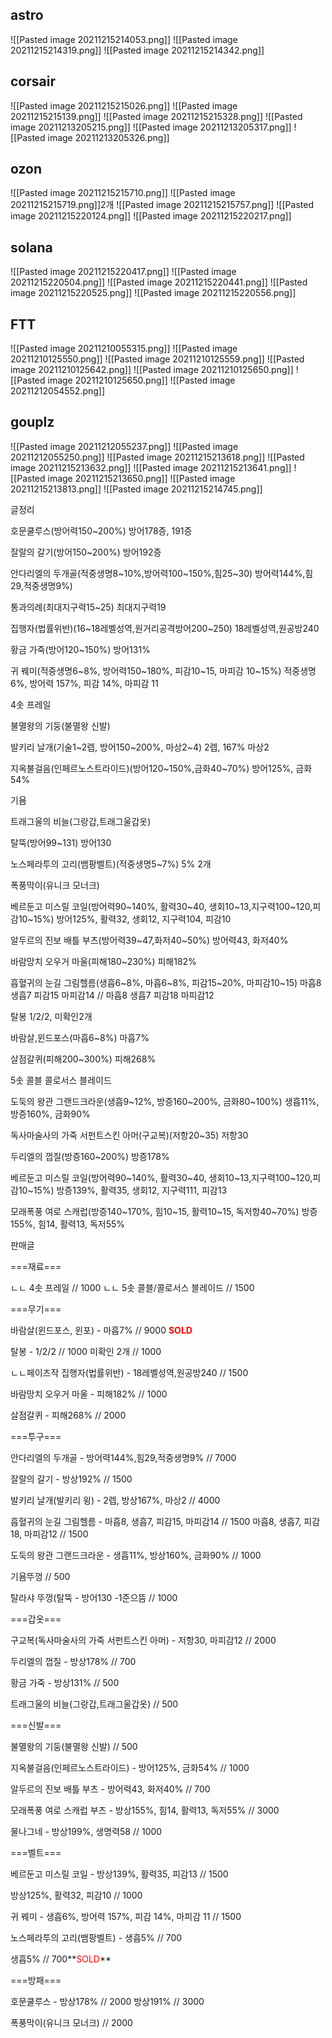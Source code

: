 astro
---

![[Pasted image 20211215214053.png]]
![[Pasted image 20211215214319.png]]
![[Pasted image 20211215214342.png]]


corsair
---

![[Pasted image 20211215215026.png]]
![[Pasted image 20211215215139.png]]
![[Pasted image 20211215215328.png]]
![[Pasted image 20211213205215.png]]
![[Pasted image 20211213205317.png]]
![[Pasted image 20211213205326.png]]

ozon
---

![[Pasted image 20211215215710.png]]
![[Pasted image 20211215215719.png]]2개
![[Pasted image 20211215215757.png]]
![[Pasted image 20211215220124.png]]
![[Pasted image 20211215220217.png]]

solana
---

![[Pasted image 20211215220417.png]]
![[Pasted image 20211215220504.png]]
![[Pasted image 20211215220441.png]]
![[Pasted image 20211215220525.png]]
![[Pasted image 20211215220556.png]]

FTT
---

![[Pasted image 20211210055315.png]]
![[Pasted image 20211210125550.png]]
![[Pasted image 20211210125559.png]]
![[Pasted image 20211210125642.png]]
![[Pasted image 20211210125650.png]]
![[Pasted image 20211210125650.png]]
![[Pasted image 20211212054552.png]]

gouplz
---

![[Pasted image 20211212055237.png]]
![[Pasted image 20211212055250.png]]
![[Pasted image 20211215213618.png]]
![[Pasted image 20211215213632.png]]
![[Pasted image 20211215213641.png]]
![[Pasted image 20211215213650.png]]
![[Pasted image 20211215213813.png]]
![[Pasted image 20211215214745.png]]

글정리

호문쿨루스(방어력150~200%) 방어178증, 191증

잘랄의 갈기(방어150~200%) 방어192증

안다리엘의 두개골(적중생명8~10%,방어력100~150%,힘25~30) 방어력144%,힘29,적중생명9%)

통과의례(최대지구력15~25) 최대지구력19



집행자(법률위반)(16~18레벨성역,원거리공격방어200~250) 18레벨성역,원공방240

황금 가죽(방어120~150%) 방어131%

귀 꿰미(적중생명6~8%, 방어력150~180%, 피감10~15, 마피감 10~15%) 적중생명6%, 방어력 157%, 피감 14%, 마피감 11

4솟 프레일

불멸왕의 기둥(불멸왕 신발)

발키리 날개(기술1~2렙, 방어150~200%, 마상2~4) 2렙, 167% 마상2

지옥불걸음(인페르노스트라이드)(방어120~150%,금화40~70%) 방어125%, 금화54%

기욤

트래그울의 비늘(그랑갑,트래그울갑옷)

탈뚝(방어99~131) 방어130

노스페라투의 고리(뱀팡벨트)(적중생명5~7%) 5% 2개

폭풍막이(유니크 모너크)

베르둔고 미스릴 코일(방어력90~140%, 활력30~40, 생회10~13,지구력100~120,피감10~15%) 방어125%, 활력32, 생회12, 지구력104, 피감10

알두르의 진보 배틀 부츠(방어력39~47,화저40~50%) 방어력43, 화저40%


바람망치 오우거 마울(피해180~230%) 피해182%

흡혈귀의 눈길 그림헬름(생흡6~8%, 마흡6~8%, 피감15~20%, 마피감10~15) 마흡8 생흡7 피감15 마피감14 // 마흡8 생흡7 피감18 마피감12

탈봉 1/2/2, 미확인2개

바람살,윈드포스(마흡6~8%) 마흡7%

살점갈퀴(피해200~300%) 피해268%

5솟 콜블 콜로서스 블레이드

도둑의 왕관 그랜드크라운(생흡9~12%, 방증160~200%, 금화80~100%) 생흡11%, 방증160%, 금화90%

독사마술사의 가죽 서펀트스킨 아머(구교복)(저항20~35) 저항30

두리엘의 껍질(방증160~200%) 방증178%

베르둔고 미스릴 코일(방어력90~140%, 활력30~40, 생회10~13,지구력100~120,피감10~15%) 방증139%, 활력35, 생회12, 지구력111, 피감13

모래폭풍 여로 스캐럽(방증140~170%, 힘10~15, 활력10~15, 독저항40~70%) 방증155%, 힘14, 활력13, 독저55%


판매글





===재료===

ㄴㄴ 4솟 프레일 // 1000
ㄴㄴ 5솟 콜블/콜로서스 블레이드 // 1500


===무기===

바람살(윈드포스, 윈포) - 마흡7% // 9000 **<span style="color:red">SOLD</span>**

탈봉 - 1/2/2 // 1000
           미확인 2개 // 1000

ㄴㄴ페이즈작 집행자(법률위반) - 18레벨성역,원공방240 // 1500

바람망치 오우거 마울 - 피해182% // 1000

살점갈퀴 - 피해268% // 2000


===투구===

안다리엘의 두개골 - 방어력144%,힘29,적중생명9% // 7000

잘랄의 갈기 - 방상192% // 1500

발키리 날개(발키리 윙) - 2렙, 방상167%, 마상2 // 4000

흡혈귀의 눈길 그림헬름 - 마흡8, 생흡7, 피감15, 마피감14 // 1500
                                          마흡8, 생흡7, 피감18, 마피감12 // 1500
										  
도둑의 왕관 그랜드크라운 - 생흡11%, 방상160%, 금화90% // 1000

기욤뚜껑 // 500

탈라샤 뚜껑(탈뚝 - 방어130 -1준으뜸 // 1000


===갑옷===

구교복(독사마술사의 가죽 서펀트스킨 아머) - 저항30, 마피감12 // 2000

두리엘의 껍질 - 방상178% // 700

황금 가죽 - 방상131% // 500

트래그울의 비늘(그랑갑,트래그울갑옷) // 500

===신발===

불멸왕의 기둥(불멸왕 신발) // 500

지옥불걸음(인페르노스트라이드) - 방어125%, 금화54% // 1000

알두르의 진보 배틀 부츠 - 방어력43, 화저40% // 700

모래폭풍 여로 스캐럽 부츠 - 방상155%, 힘14, 활력13, 독저55% // 3000

물나그네 - 방상199%, 생명력58 // 1000

===벨트===

베르둔고 미스릴 코일 - 방상139%, 활력35, 피감13 // 1500

방상125%, 활력32, 피감10 // 1000

귀 꿰미 - 생흡6%, 방어력 157%, 피감 14%, 마피감 11 // 1500

노스페라투의 고리(뱀팡벨트) - 생흡5% // 700

생흡5% // 700**<span style="color:red">SOLD</span>**

===방패===

호문쿨루스 - 방상178% // 2000
					  방상191% // 3000
			
폭풍막이(유니크 모너크) // 2000